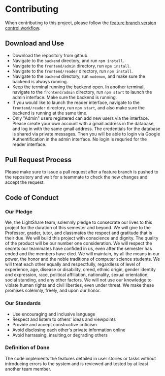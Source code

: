 
# Contributing
When contributing to this project, please follow the [feature branch version control workflow](https://knowledge.kitchen/Feature_branch_version_control_workflow). 

## Download and Use
- Download the repository from github. 
- Navigate to the `backend` directory, and run `npm install`.  
- Navigate to the `frontend/admin` directory, run `npm install`.
- Navigate to the `frontend/reader` directory, run `npm install`.
- Navigate to the `backend` directory, run `nodemon`, and make sure the backend is always running. 
- Keep the terminal running the backend open. In another terminal, navigate to the `frontend/admin` directory, run `npm start` to launch the admin interface. Make sure the backend is running. 
- If you would like to launch the reader interface, navigate to the `frontend/reader` directory, run `npm start`, and also make sure the backend is running at the same time. 
- Only "Admin" users registered can add new users via the interface. Please create your own account with a gmail address in the database, and log in with the same gmail address. The credentials for the database is shared via private messages. Then you will be able to login via Google Authentification in the admin interface. No login is requried for the reader interface. 

## Pull Request Process
Please make sure to issue a pull request after a feature branch is pushed to the repository and wait for a teammate to check the new changes and accept the request. 

## Code of Conduct
### Our Pledge
We, the LightShare team, solemnly pledge to consecrate our lives to this project for the duration of this semester and beyond. We will give to the Professor, grader, tutor, and classmates the respect and gratitude that is their due. We will build this project with conscience and dignity. The quality of the product will be our number one consideration. We will respect the secrets our teammates have confided in us, even after the semester has ended and the members have died. We will maintain, by all the means in our power, the honor and the noble traditions of computer science students. We will treat each other equally and respectfully, regardless of level of experience, age, disease or disability, creed, ethnic origin, gender identity and expression, race, political affiliation, nationality, sexual orientation, social standing, and any other factors. We will not use our knowledge to violate human rights and civil liberties, even under threat. We make these promises solemnly, freely, and upon our honor. 

### Our Standards
- Use encouraging and inclusive language
- Respect and listem to others' ideas and viewpoints
- Provide and accept constructive criticism
- Avoid disclosing each other's private information online
- Avoid harrassing, insulting,or degrading others

### Definition of Done
The code implements the features detailed in user stories or tasks without introducing errors to the system and is reviewed and tested by at least another team member. 
